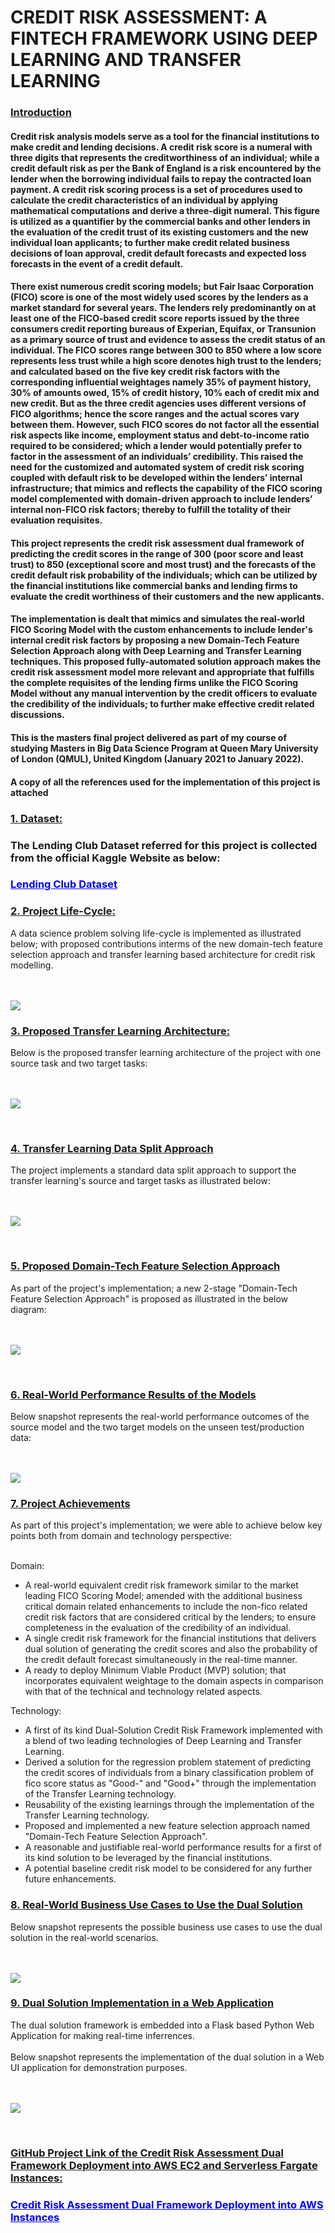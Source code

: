 <h1><b>CREDIT RISK ASSESSMENT: A FINTECH FRAMEWORK USING DEEP LEARNING AND TRANSFER LEARNING</b></h1>

<h3><b><u>Introduction</u></b></h3>

<h4>Credit risk analysis models serve as a tool for the financial institutions to make credit and lending decisions. A credit risk score is a numeral with three digits that represents the creditworthiness of an individual; while a credit default risk as per the Bank of England is a risk encountered by the lender when the borrowing individual fails to repay the contracted loan payment. A credit risk scoring process is a set of procedures used to calculate the credit characteristics of an individual by applying mathematical computations and derive a three-digit numeral. This figure is utilized as a quantifier by the commercial banks and other lenders in the evaluation of the credit trust of its existing customers and the new individual loan applicants; to further make credit related business decisions of loan approval, credit default forecasts and expected loss forecasts in the event of a credit default.</h4>
  
<h4>There exist numerous credit scoring models; but Fair Isaac Corporation (FICO) score is one of the most widely used scores by the lenders as a market standard for several years. The lenders rely predominantly on at least one of the FICO-based credit score reports issued by the three consumers credit reporting bureaus of Experian, Equifax, or Transunion as a primary source of trust and evidence to assess the credit status of an individual. The FICO scores range between 300 to 850 where a low score represents less trust while a high score denotes high trust to the lenders; and calculated based on the five key credit risk factors with the corresponding influential weightages namely 35% of payment history, 30% of amounts owed, 15% of credit history, 10% each of credit mix and new credit. But as the three credit agencies uses different versions of FICO algorithms; hence the score ranges and the actual scores vary between them. However, such FICO scores do not factor all the essential risk aspects like income, employment status and debt-to-income ratio required to be considered; which a lender would potentially prefer to factor in the assessment of an individuals’ credibility. This raised the need for the customized and automated system of credit risk scoring coupled with default risk to be developed within the lenders’ internal infrastructure; that mimics and reflects the capability of the FICO scoring model complemented with domain-driven approach to include lenders’ internal non-FICO risk factors; thereby to fulfill the totality of their evaluation requisites.</h4>
  
<h4>This project represents the credit risk assessment dual framework of predicting the credit scores in the range of 300 (poor score and least trust) to 850 (exceptional score and most trust) and the forecasts of the credit default risk probability of the individuals; which can be utilized by the financial institutions like commercial banks and lending firms to evaluate the credit worthiness of their customers and the new applicants.</h4>

<h4>The implementation is dealt that mimics and simulates the real-world FICO Scoring Model with the custom enhancements to include lender's internal credit risk factors by proposing a new Domain-Tech Feature Selection Approach along with Deep Learning and Transfer Learning techniques. This proposed fully-automated solution approach makes the credit risk assessment model more relevant and appropriate that fulfills the complete requisites of the lending firms unlike the FICO Scoring Model without any manual intervention by the credit officers to evaluate the credibility of the individuals; to further make effective credit related discussions.</h4>

<h4>This is the masters final project delivered as part of my course of studying Masters in Big Data Science Program at Queen Mary University of London (QMUL), United Kingdom (January 2021 to January 2022).</h4>
  
<h4>A copy of all the references used for the implementation of this project is attached</h4>

<h3><b><u>1. Dataset:</u></b></h3>
<h3>The Lending Club Dataset referred for this project is collected from the official Kaggle Website as below:</h3>
<h3><a href="https://www.kaggle.com/ethon0426/lending-club-20072020q1" style="color: blue"><b><u>Lending Club Dataset</u></b></a></h3>
  
<h3><b><u>2. Project Life-Cycle:</u></b></h3>
A data science problem solving life-cycle is implemented as illustrated below; with proposed contributions interms of the new domain-tech feature selection approach and transfer learning based architecture for credit risk modelling.
<br>
<br>
<br>
  
![](images/Project_Life-Cycle.jpg)

<h3><b><u>3. Proposed Transfer Learning Architecture:</u></b></h3>
Below is the proposed transfer learning architecture of the project with one source task and two target tasks:
<br>
<br>
<br>

![](images/Transfer_Learning_Proposed_Architecture.jpg)

<br>

<h3><b><u>4. Transfer Learning Data Split Approach</u></b></h3>
The project implements a standard data split approach to support the transfer learning's source and target tasks as illustrated below:
<br>
<br>
<br>

![](images/Transfer_Learning_Data_Split_Approach.jpg)

<br>

<h3><b><u>5. Proposed Domain-Tech Feature Selection Approach</u></b></h3>
As part of the project's implementation; a new 2-stage "Domain-Tech Feature Selection Approach" is proposed as illustrated in the below diagram:
<br>
<br>
<br>

![](images/Domain-Tech_Feature_Selection_Approach_Proposed.jpg)

<br>

<h3><b><u>6. Real-World Performance Results of the Models</u></b></h3>
Below snapshot represents the real-world performance outcomes of the source model and the two target models on the unseen test/production data:
<br>
<br>
<br>

![](images/Real-World_Performance_Outcomes.jpg)


<h3><b><u>7. Project Achievements</u></b></h3>
As part of this project's implementation; we were able to achieve below key points both from domain and technology perspective:

<br>
<br>

Domain:
* A real-world equivalent credit risk framework similar to the market leading FICO Scoring Model; amended with the additional business critical domain related enhancements to include the non-fico related credit risk factors that are considered critical by the lenders; to ensure completeness in the evaluation of the credibility of an individual.
* A single credit risk framework for the financial institutions that delivers dual solution of generating the credit scores and also the probability of the credit default forecast simultaneously in the real-time manner.
* A ready to deploy Minimum Viable Product (MVP) solution; that incorporates equivalent weightage to the domain aspects in comparison with that of the technical and technology related aspects.

Technology:
* A first of its kind Dual-Solution Credit Risk Framework implemented with a blend of two leading technologies of Deep Learning and Transfer Learning. 
* Derived a solution for the regression problem statement of predicting the credit scores of individuals from a binary classification problem of fico score status as "Good-" and "Good+" through the implementation of the Transfer Learning technology.
* Reusability of the existing learnings through the implementation of the Transfer Learning technology.
* Proposed and implemented a new feature selection approach named "Domain-Tech Feature Selection Approach".
* A reasonable and justifiable real-world performance results for a first of its kind solution to be leveraged by the financial institutions.
* A potential baseline credit risk model to be considered for any further future enhancements.

<h3><b><u>8. Real-World Business Use Cases to Use the Dual Solution</u></b></h3>
Below snapshot represents the possible business use cases to use the dual solution in the real-world scenarios.
<br>
<br>
<br>

![](images/Business_Use_Cases_To_Use_Dual_Solution.jpg)


<h3><b><u>9. Dual Solution Implementation in a Web Application</u></b></h3>
The dual solution framework is embedded into a Flask based Python Web Application for making real-time inferrences.
<br>
<br>
Below snapshot represents the implementation of the dual solution in a Web UI application for demonstration purposes.
<br>
<br>
<br>

![](images/Dual_Solution_Implementation_In_Web_Application.jpg)

<br>

<h3><b><u>GitHub Project Link of the Credit Risk Assessment Dual Framework Deployment into AWS EC2 and Serverless Fargate Instances:</u></b></h3>
<h3><a href="https://github.com/Tech-with-Vidhya/dockerizing_credit_risk_assessment_python_flask_web_app_ML_models_deployment_AWS_ECR_ECS_Fargate_EC2" style="color: blue"><b><u>Credit Risk Assessment Dual Framework Deployment into AWS Instances</u></b></a></h3>

</br>
